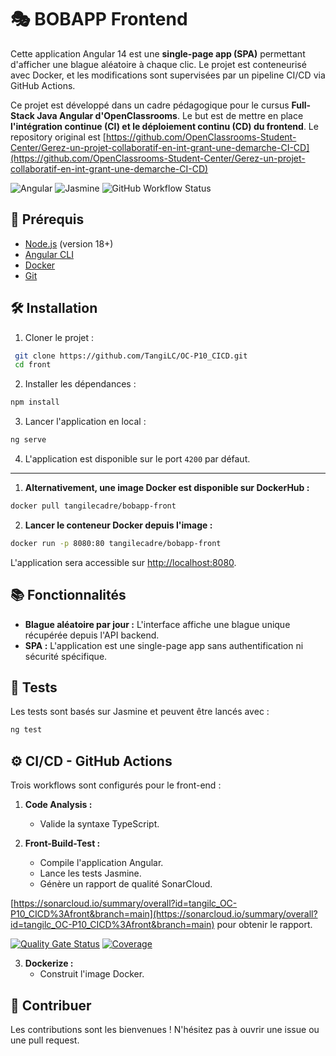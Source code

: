 # 🎭 BOBAPP Frontend

Cette application Angular 14 est une **single-page app (SPA)** permettant d'afficher une blague aléatoire à chaque clic. Le projet est conteneurisé avec Docker, et les modifications sont supervisées par un pipeline CI/CD via GitHub Actions.

Ce projet est développé dans un cadre pédagogique pour le cursus **Full-Stack Java Angular d'OpenClassrooms**. Le but est de mettre en place **l'intégration continue (CI) et le déploiement continu (CD) du frontend**.
Le repository original est [https://github.com/OpenClassrooms-Student-Center/Gerez-un-projet-collaboratif-en-int-grant-une-demarche-CI-CD](https://github.com/OpenClassrooms-Student-Center/Gerez-un-projet-collaboratif-en-int-grant-une-demarche-CI-CD)

![Angular](https://img.shields.io/badge/Angular-14-red?logo=angular&logoColor=red)
![Jasmine](https://img.shields.io/badge/Tested%20with-Jasmine-blue?logo=jasmine&logoColor=blue)
![GitHub Workflow Status](https://img.shields.io/github/actions/workflow/status/TangiLC/OC-P10_CICD/front-build-test.yml?branch=main)

## 🚀 Prérequis
- [Node.js](https://nodejs.org/en/download/) (version 18+)
- [Angular CLI](https://angular.io/cli)
- [Docker](https://www.docker.com/)
- [Git](https://git-scm.com/)

## 🛠️ Installation

1. Cloner le projet :
```bash
 git clone https://github.com/TangiLC/OC-P10_CICD.git
 cd front
```

2. Installer les dépendances :
```bash
npm install
```

3. Lancer l'application en local :
```bash
ng serve
```

4. L'application est disponible sur le port `4200` par défaut.

---

1. **Alternativement, une image Docker est disponible sur DockerHub :**
```bash
docker pull tangilecadre/bobapp-front
```

2. **Lancer le conteneur Docker depuis l'image :**
```bash
docker run -p 8080:80 tangilecadre/bobapp-front
```

L'application sera accessible sur [http://localhost:8080](http://localhost:8080).

## 📚 Fonctionnalités

- **Blague aléatoire par jour :** L'interface affiche une blague unique récupérée depuis l'API backend.
- **SPA :** L'application est une single-page app sans authentification ni sécurité spécifique.

## 🧪 Tests

Les tests sont basés sur Jasmine et peuvent être lancés avec :
```bash
ng test
```

## ⚙️ CI/CD - GitHub Actions

Trois workflows sont configurés pour le front-end :

1. **Code Analysis :**
   - Valide la syntaxe TypeScript.

2. **Front-Build-Test :**
   - Compile l'application Angular.
   - Lance les tests Jasmine.
   - Génère un rapport de qualité SonarCloud.

[https://sonarcloud.io/summary/overall?id=tangilc_OC-P10_CICD%3Afront&branch=main](https://sonarcloud.io/summary/overall?id=tangilc_OC-P10_CICD%3Afront&branch=main) pour obtenir le rapport.

[![Quality Gate Status](https://sonarcloud.io/api/project_badges/measure?project=tangilc_OC-P10_CICD:front&metric=alert_status)](https://sonarcloud.io/summary/new_code?id=tangilc_OC-P10_CICD:front)
[![Coverage](https://sonarcloud.io/api/project_badges/measure?project=tangilc_OC-P10_CICD:front&metric=coverage)](https://sonarcloud.io/summary/new_code?id=tangilc_OC-P10_CICD:front)

3. **Dockerize :**
   - Construit l'image Docker.

## 🤝 Contribuer

Les contributions sont les bienvenues ! N'hésitez pas à ouvrir une issue ou une pull request.

